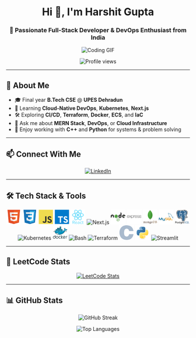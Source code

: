 <h1 align="center">Hi 👋, I'm Harshit Gupta</h1>
<h3 align="center">🚀 Passionate Full-Stack Developer & DevOps Enthusiast from India</h3>

<p align="center">
  <img src="https://miro.medium.com/v2/resize:fit:679/1*zVnWJtyGOX_kUIDm6ccCfQ.gif" width="400" alt="Coding GIF" />
</p>

<p align="center">
  <img src="https://komarev.com/ghpvc/?username=cl0ud08&label=Profile%20views&color=0e75b6&style=flat" alt="Profile views" />
</p>

---

## 📌 About Me

- 🎓 Final year **B.Tech CSE** @ **UPES Dehradun**
- 🌱 Learning **Cloud-Native DevOps**, **Kubernetes**, **Next.js**
- 🛠️ Exploring **CI/CD**, **Terraform**, **Docker**, **ECS**, and **IaC**
- 💬 Ask me about **MERN Stack**, **DevOps**, or **Cloud Infrastructure**
- 🧠 Enjoy working with **C++** and **Python** for systems & problem solving

---

## 📫 Connect With Me

<p align="center">
  <a href="https://www.linkedin.com/in/harshit-gupta-407857329/" target="_blank">
    <img src="https://cdn.jsdelivr.net/gh/devicons/devicon/icons/linkedin/linkedin-original.svg" alt="LinkedIn" height="30" width="40" />
  </a>
</p>

---

## 🛠️ Tech Stack & Tools

<p align="center">
  <img src="https://raw.githubusercontent.com/devicons/devicon/master/icons/html5/html5-original.svg" alt="HTML" width="40" height="40"/>
  <img src="https://raw.githubusercontent.com/devicons/devicon/master/icons/css3/css3-original.svg" alt="CSS" width="40" height="40"/>
  <img src="https://raw.githubusercontent.com/devicons/devicon/master/icons/javascript/javascript-original.svg" alt="JavaScript" width="40" height="40"/>
  <img src="https://raw.githubusercontent.com/devicons/devicon/master/icons/typescript/typescript-original.svg" alt="TypeScript" width="40" height="40"/>
  <img src="https://raw.githubusercontent.com/devicons/devicon/master/icons/react/react-original-wordmark.svg" alt="React" width="40" height="40"/>
  <img src="https://cdn.worldvectorlogo.com/logos/nextjs-2.svg" alt="Next.js" width="40" height="40"/>
  <img src="https://raw.githubusercontent.com/devicons/devicon/master/icons/nodejs/nodejs-original-wordmark.svg" alt="Node.js" width="40" height="40"/>
  <img src="https://raw.githubusercontent.com/devicons/devicon/master/icons/express/express-original-wordmark.svg" alt="Express" width="40" height="40"/>
  <img src="https://raw.githubusercontent.com/devicons/devicon/master/icons/mongodb/mongodb-original-wordmark.svg" alt="MongoDB" width="40" height="40"/>
  <img src="https://raw.githubusercontent.com/devicons/devicon/master/icons/mysql/mysql-original-wordmark.svg" alt="MySQL" width="40" height="40"/>
  <img src="https://raw.githubusercontent.com/devicons/devicon/master/icons/postgresql/postgresql-original-wordmark.svg" alt="PostgreSQL" width="40" height="40"/>
  <img src="https://www.vectorlogo.zone/logos/kubernetes/kubernetes-icon.svg" alt="Kubernetes" width="40" height="40"/>
  <img src="https://raw.githubusercontent.com/devicons/devicon/master/icons/docker/docker-original-wordmark.svg" alt="Docker" width="40" height="40"/>
  <img src="https://upload.wikimedia.org/wikipedia/commons/4/4b/Bash_Logo_Colored.svg" alt="Bash" width="40" height="40"/>
  <img src="https://www.vectorlogo.zone/logos/terraformio/terraformio-icon.svg" alt="Terraform" width="40" height="40"/>
  <img src="https://raw.githubusercontent.com/devicons/devicon/master/icons/c/c-original.svg" alt="C" width="40" height="40"/>
  <img src="https://raw.githubusercontent.com/devicons/devicon/master/icons/python/python-original.svg" alt="Python" width="40" height="40"/>
  <img src="https://streamlit.io/images/brand/streamlit-logo-secondary-colormark-darktext.svg" alt="Streamlit" height="40" />
</p>

---

## 🧠 LeetCode Stats

<p align="center">
  <a href="https://leetcode.com/u/harshitttxx/" target="_blank">
    <img src="https://leetcard.jacoblin.cool/harshitttxx?ext=heatmap&theme=light" alt="LeetCode Stats" />
  </a>
</p>

---

## 📊 GitHub Stats

<p align="center">
  <img src="https://github-readme-streak-stats.herokuapp.com/?user=cl0ud08&theme=light" alt="GitHub Streak" />
</p>

<p align="center">
  <img src="https://github-readme-stats.vercel.app/api/top-langs/?username=cl0ud08&layout=compact&theme=light" alt="Top Languages" />
</p>
